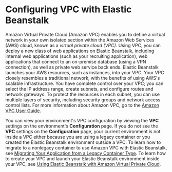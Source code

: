 # Configuring VPC with Elastic Beanstalk<a name="using-features.managing.vpc"></a>

Amazon Virtual Private Cloud \(Amazon VPC\) enables you to define a virtual network in your own isolated section within the Amazon Web Services \(AWS\) cloud, known as a *virtual private cloud \(VPC\)*\. Using VPC, you can deploy a new class of web applications on Elastic Beanstalk, including internal web applications \(such as your recruiting application\), web applications that connect to an on\-premise database \(using a VPN connection\), as well as private web service back ends\. Elastic Beanstalk launches your AWS resources, such as instances, into your VPC\. Your VPC closely resembles a traditional network, with the benefits of using AWS's scalable infrastructure\. You have complete control over your VPC; you can select the IP address range, create subnets, and configure routes and network gateways\. To protect the resources in each subnet, you can use multiple layers of security, including security groups and network access control lists\. For more information about Amazon VPC, go to the [Amazon VPC User Guide](http://docs.aws.amazon.com/AmazonVPC/latest/UserGuide/)\.

You can view your environment's VPC configuration by viewing the **VPC** settings on the environment's **Configuration** page\. If you do not see the **VPC** settings on the **Configuration** page, your current environment is not inside a VPC either because you are using a legacy container or you created the Elastic Beanstalk environment outside a VPC\. To learn how to migrate to a nonlegacy container to use Amazon VPC with Elastic Beanstalk, see [Migrating Your Application from a Legacy Container Type](using-features.migration.md)\. To learn how to create your VPC and launch your Elastic Beanstalk environment inside your VPC, see [Using Elastic Beanstalk with Amazon Virtual Private Cloud](vpc.md)\.